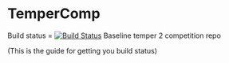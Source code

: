# TemperComp
Build status = [![Build Status](https://travis-ci.com/Mike430/TemperComp.svg?token=gso2rCfG52xq7BzKB4sQ&branch=main)](https://travis-ci.com/Mike430/TemperComp)
Baseline temper 2 competition repo

(This is the guide for getting you build status)